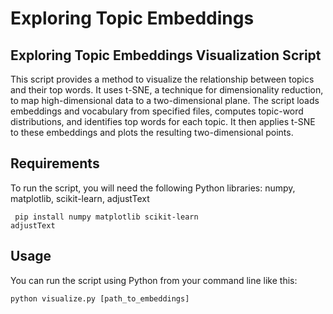 # Exploring Topic Embeddings



## Exploring Topic Embeddings Visualization Script
This script provides a method to visualize the relationship between topics and their top words. It uses t-SNE, a technique for dimensionality reduction, to map high-dimensional data to a two-dimensional plane. The script loads embeddings and vocabulary from specified files, computes topic-word distributions, and identifies top words for each topic. It then applies t-SNE to these embeddings and plots the resulting two-dimensional points.

## Requirements

To run the script, you will need the following Python libraries: numpy, matplotlib, scikit-learn, adjustText

<code> pip install numpy matplotlib scikit-learn adjustText</code>

## Usage
You can run the script using Python from your command line like this:

<code>python visualize.py [path_to_embeddings]
</code>
